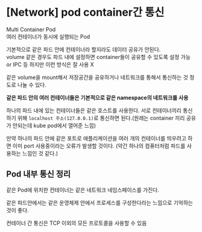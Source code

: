 # [Network] pod container간 통신

Multi Container Pod  
여러 컨테이너가 동시에 실행되는 Pod

기본적으로 같은 파드 안에 컨테이너라 할지라도 데이터 공유가 안된다.  
volume 같은 경우도 파드 내에 설정하면 container들이 공유할 수 있도록 설정 가능  
or IPC 등 하지만 이런 방식은 잘 사용 X  

같은 volume을 mount해서 저장공간을 공유하거나 네트워크를 통해서 통신하는 것 정도로 나눌 수 있다.

**같은 파드 안의 여러 컨테이너들은 기본적으로 같은 namespace의 네트워크를 사용**

하나의 파드 내에 있는 컨테이너들은 같은 호스트를 사용한다. 서로 컨테이너끼리 통신하기 위해 `localhost 주소(127.0.0.1)`로 통신하면 된다.(원래는 container 끼리 공유가 안되는데 kube pod에서 열어준 느낌)  

만약 하나의 파드 안에 같은 포트로 애플리케이션을 여러 개의 컨테이너를 띄우려고 하면 이미 port 사용중이라는 오류가 발생할 것이다. (약간 하나의 컴퓨터처럼 파드를 사용하는 느낌인 것 같다.)

## Pod 내부 통신 정리

같은 Pod에 위치한 컨테이너는 같은 네트워크 네임스페이스를 가진다.

같은 파드안에서는 같은 운영체제 안에서 프로세스를 구성한다라는 느낌으로 기억하는 것이 좋다.

컨테이너 간 통신은 TCP 이외의 모든 프로토콜을 사용할 수 있음